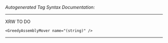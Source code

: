 _Autogenerated Tag Syntax Documentation:_

---
XRW TO DO

```
<GreedyAssemblyMover name="(string)" />
```



---
